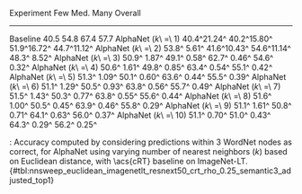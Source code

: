 Experiment                     Few         Med.         Many      Overall
---------------------  -----------  -----------  -----------  -----------
Baseline                      40.5         54.8         67.4         57.7
AlphaNet (_k_\ =\ 1)   40.4^21.24^  40.2^15.80^  51.9^16.72^  44.7^11.12^
AlphaNet (_k_\ =\ 2)   53.8^ 5.61^  41.6^10.43^  54.6^11.14^  48.3^ 8.52^
AlphaNet (_k_\ =\ 3)   50.9^ 1.87^  49.1^ 0.58^  62.7^ 0.46^  54.6^ 0.32^
AlphaNet (_k_\ =\ 4)   50.6^ 1.61^  49.8^ 0.85^  63.4^ 0.54^  55.1^ 0.42^
AlphaNet (_k_\ =\ 5)   51.3^ 1.09^  50.1^ 0.60^  63.6^ 0.44^  55.5^ 0.39^
AlphaNet (_k_\ =\ 6)   51.1^ 1.29^  50.5^ 0.93^  63.8^ 0.56^  55.7^ 0.49^
AlphaNet (_k_\ =\ 7)   51.5^ 1.43^  50.3^ 0.77^  63.8^ 0.55^  55.6^ 0.44^
AlphaNet (_k_\ =\ 8)   51.6^ 1.00^  50.5^ 0.45^  63.9^ 0.46^  55.8^ 0.29^
AlphaNet (_k_\ =\ 9)   51.1^ 1.61^  50.8^ 0.71^  64.1^ 0.63^  56.0^ 0.37^
AlphaNet (_k_\ =\ 10)  51.1^ 0.70^  51.0^ 0.43^  64.3^ 0.29^  56.2^ 0.25^

: Accuracy computed by considering predictions within 3 WordNet nodes as correct, for AlphaNet using varying number of nearest neighbors (_k_) based on Euclidean distance, with \acs{cRT} baseline on ImageNet-LT. {#tbl:nnsweep_euclidean_imagenetlt_resnext50_crt_rho_0.25_semantic3_adjusted_top1}
